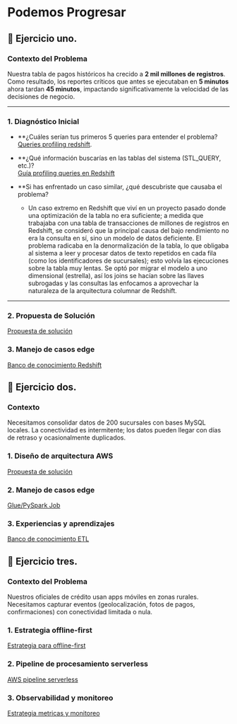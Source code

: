 # Podemos Progresar

## 🚀 Ejercicio uno.

### Contexto del Problema
Nuestra tabla de pagos históricos ha crecido a **2 mil millones de registros**. Como resultado, los reportes críticos que antes se ejecutaban en **5 minutos** ahora tardan **45 minutos**, impactando significativamente la velocidad de las decisiones de negocio.

---

### 1. Diagnóstico Inicial

* **¿Cuáles serían tus primeros 5 queries para entender el problema?  
  [Queries profiling redshift](deliverables/pagos_historicos_query_profiling.sql).

* **¿Qué información buscarías en las tablas del sistema (STL_QUERY, etc.)?  
  [Guía profiling queries en Redshift](documentacion/guiaConsultasProfilingRedshift.md)
  
* **Si has enfrentado un caso similar, ¿qué descubriste que causaba el problema?  
  - Un caso extremo en Redshift que viví en un proyecto pasado donde una optimización de la tabla no era suficiente; a medida que trabajaba con una tabla de transacciones de millones de registros en Redshift, se consideró que la principal causa del bajo rendimiento no era la consulta en sí, sino un modelo de datos deficiente. El problema radicaba en la denormalización de la tabla, lo que obligaba al sistema a leer y procesar datos de texto repetidos en cada fila (como los identificadores de sucursales); esto volvía las ejecuciones sobre la tabla muy lentas. Se optó por migrar el modelo a uno dimensional (estrella), así los joins se hacían sobre las llaves subrogadas y las consultas las enfocamos a aprovechar la naturaleza de la arquitectura columnar de Redshift.

---

### 2. Propuesta de Solución  
[Propuesta de solución](deliverables/propuesta_ddl_historico_pagos.sql)


### 3. Manejo de casos edge  
[Banco de conocimiento Redshift](documentacion/leccionesAprendidasRedshift.md)

## 🚀 Ejercicio dos.

### Contexto
Necesitamos consolidar datos de 200 sucursales con bases MySQL locales. La conectividad es intermitente; los datos pueden llegar con días de retraso y ocasionalmente duplicados.

### 1. Diseño de arquitectura AWS  
[Propuesta de solución](deliverables/AWS_arq_sucursales_propuesta_v1.md)
### 2. Manejo de casos edge  
[Glue/PySpark Job](deliverables/casos_edge.py)
### 3. Experiencias y aprendizajes  
[Banco de conocimiento ETL](documentacion/experienciasETL.md)

## 🚀 Ejercicio tres.

### Contexto del Problema
Nuestros oficiales de crédito usan apps móviles en zonas rurales. Necesitamos capturar eventos (geolocalización, fotos de pagos, confirmaciones) con conectividad limitada o nula.

### 1. Estrategia offline-first
[Estrategia para offline-first](deliverables/offline-first.md)
### 2. Pipeline de procesamiento serverless  
[AWS pipeline serverless](deliverables/pipeline_serverless.md)
### 3. Observabilidad y monitoreo  
[Estrategia metricas y monitoreo](monitoreo_flujo_campo.md)
